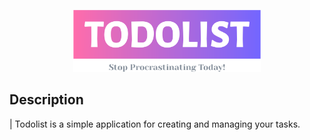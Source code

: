 <p align="center">
  <img src="./todolist-logo.png" width="300" alt="Todolist Logo" /></a>
</p>

## Description

| Todolist is a simple application for creating and managing your tasks.

